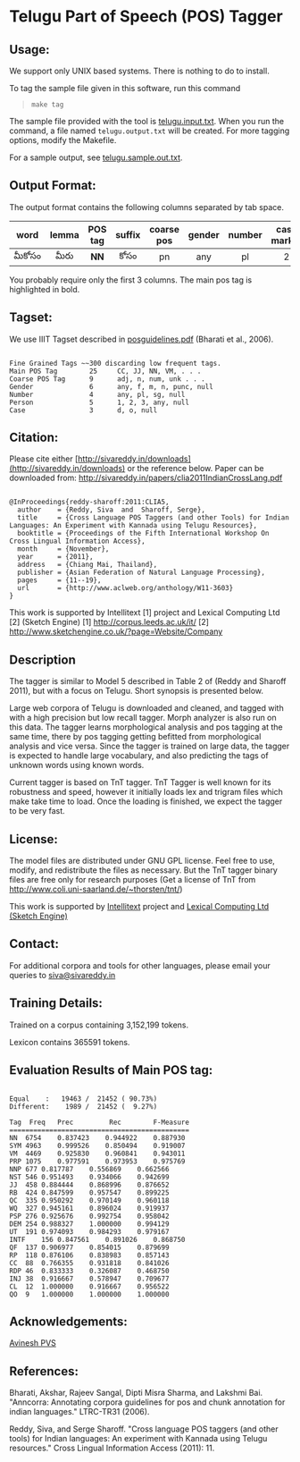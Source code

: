 # Telugu Part of Speech (POS) Tagger

## Usage:

We support only UNIX based systems. There is nothing to do to install.

To tag the sample file given in this software, run this command

>     make tag

The sample file provided with the tool is [telugu.input.txt](https://bitbucket.org/sivareddyg/telugu-part-of-speech-tagger/src/master/telugu.input.txt). When you run the command, a file named `telugu.output.txt` will be created. For more tagging options, modify the Makefile.

For a sample output, see [telugu.sample.out.txt](https://bitbucket.org/sivareddyg/telugu-part-of-speech-tagger/src/master/telugu.sample.out.pdf).

## Output Format:

The output format contains the following columns separated by tab space.

| word | lemma |  **POS tag** | suffix | coarse pos | gender | number | case marker |
| :------: |:-----:| :-----: | :-----: | :-----: | :-----: | :-----: | :-----: | 
|మీకోసం |మీరు | **NN** | కోసం | pn | any | pl | 2 |  |

You probably require only the first 3 columns. The main pos tag is highlighted in bold.

## Tagset:

We use IIIT Tagset described in [posguidelines.pdf](https://bitbucket.org/sivareddyg/telugu-part-of-speech-tagger/src/master/posguidelines.pdf) (Bharati et al., 2006). 


```

Fine Grained Tags ~~300 discarding low frequent tags.
Main POS Tag        25     CC, JJ, NN, VM, . . .
Coarse POS Tag      9      adj, n, num, unk . . .
Gender              6      any, f, m, n, punc, null
Number              4      any, pl, sg, null
Person              5      1, 2, 3, any, null
Case                3      d, o, null

```


## Citation:

Please cite either [http://sivareddy.in/downloads](http://sivareddy.in/downloads) or the reference below. Paper can be downloaded from: http://sivareddy.in/papers/clia2011IndianCrossLang.pdf

```

@InProceedings{reddy-sharoff:2011:CLIA5,
  author    = {Reddy, Siva  and  Sharoff, Serge},
  title     = {Cross Language POS Taggers (and other Tools) for Indian Languages: An Experiment with Kannada using Telugu Resources},
  booktitle = {Proceedings of the Fifth International Workshop On Cross Lingual Information Access},
  month     = {November},
  year      = {2011},
  address   = {Chiang Mai, Thailand},
  publisher = {Asian Federation of Natural Language Processing},
  pages     = {11--19},
  url       = {http://www.aclweb.org/anthology/W11-3603}
}

```

This work is supported by Intellitext [1] project and Lexical Computing Ltd [2] (Sketch Engine)
[1] http://corpus.leeds.ac.uk/it/
[2] http://www.sketchengine.co.uk/?page=Website/Company

## Description

The tagger is similar to Model 5 described in Table 2 of (Reddy and Sharoff 2011), but with a focus on Telugu. Short synopsis is presented below. 

Large web corpora of Telugu is downloaded and cleaned, and tagged with with a high precision but low recall tagger. Morph analyzer is also run on this data. The tagger learns morphological analysis and pos tagging at the same time, there by pos tagging getting befitted from morphological analysis and vice versa. Since the tagger is trained on large data, the tagger is expected to handle large vocabulary, and also predicting the tags of unknown words using known words.

Current tagger is based on TnT tagger. TnT Tagger is well known for its robustness and speed, however it initially loads lex and trigram files which make take time to load. Once the loading is finished, we expect the tagger to be very fast.

## License:

The model files are distributed under GNU GPL license. Feel free to use, modify, and redistribute the files as necessary. But the TnT tagger binary files are free only for research purposes (Get a license of TnT from http://www.coli.uni-saarland.de/~thorsten/tnt/)

This work is supported by [Intellitext](http://corpus.leeds.ac.uk/it/) project and [Lexical Computing Ltd (Sketch Engine)](http://www.sketchengine.co.uk/?page=Website/Company)

## Contact:

For additional corpora and tools for other languages, please email your queries to siva@sivareddy.in

## Training Details:

Trained on a corpus containing 3,152,199 tokens.

Lexicon contains 365591 tokens.

## Evaluation Results of Main POS tag:

```

Equal	 :   19463 /  21452 ( 90.73%)
Different:    1989 /  21452 (  9.27%)

Tag  Freq   Prec         Rec        F-Measure
=============================================   
NN  6754    0.837423    0.944922    0.887930
SYM 4963    0.999526    0.850494    0.919007
VM  4469    0.925830    0.960841    0.943011
PRP 1075    0.977591    0.973953    0.975769
NNP 677 0.817787    0.556869    0.662566
NST 546 0.951493    0.934066    0.942699
JJ  458 0.884444    0.868996    0.876652
RB  424 0.847599    0.957547    0.899225
QC  335 0.950292    0.970149    0.960118
WQ  327 0.945161    0.896024    0.919937
PSP 276 0.925676    0.992754    0.958042
DEM 254 0.988327    1.000000    0.994129
UT  191 0.974093    0.984293    0.979167
INTF    156 0.847561    0.891026    0.868750
QF  137 0.906977    0.854015    0.879699
RP  118 0.876106    0.838983    0.857143
CC  88  0.766355    0.931818    0.841026
RDP 46  0.833333    0.326087    0.468750
INJ 38  0.916667    0.578947    0.709677
CL  12  1.000000    0.916667    0.956522
QO  9   1.000000    1.000000    1.000000

```

## Acknowledgements:

[Avinesh PVS](http://www.avineshpvs.com/)

## References:

Bharati, Akshar, Rajeev Sangal, Dipti Misra Sharma, and Lakshmi Bai. "Anncorra: Annotating corpora guidelines for pos and chunk annotation for indian languages." LTRC-TR31 (2006).

Reddy, Siva, and Serge Sharoff. "Cross language POS taggers (and other tools) for Indian languages: An experiment with Kannada using Telugu resources." Cross Lingual Information Access (2011): 11.